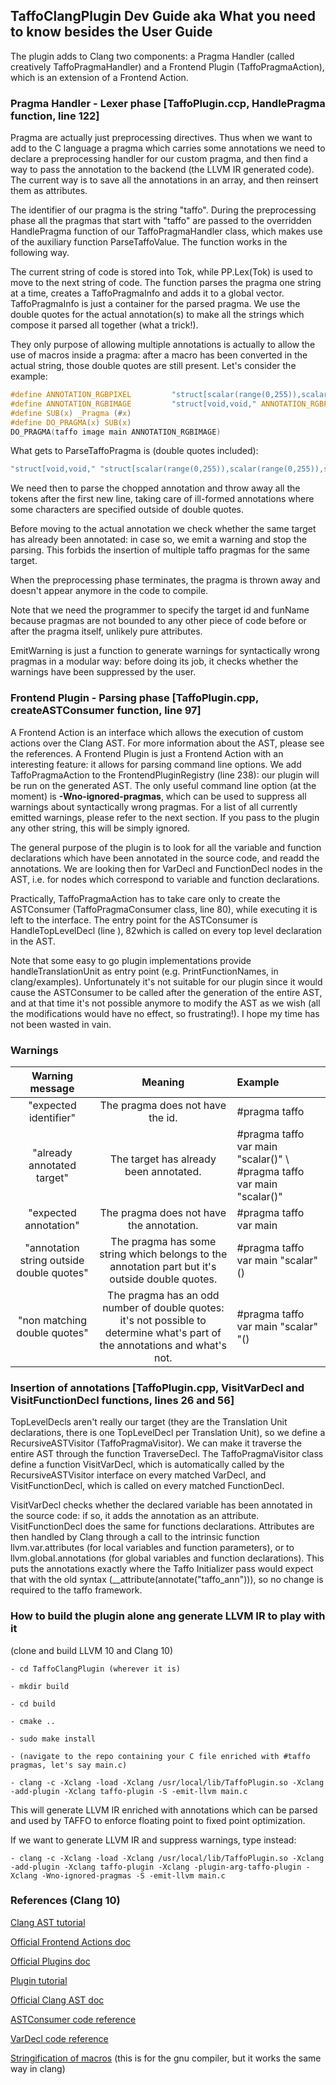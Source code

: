 ## TaffoClangPlugin Dev Guide aka What you need to know besides the User Guide
The plugin adds to Clang two components: a Pragma Handler (called creatively TaffoPragmaHandler) and a Frontend Plugin (TaffoPragmaAction), which is an extension of a Frontend Action. 

### Pragma Handler - Lexer phase [TaffoPlugin.ccp, HandlePragma function, line 122]
Pragma are actually just preprocessing directives. Thus when we want to add to the C language a pragma which carries some annotations  we need to declare a preprocessing handler for our custom pragma, and then find a way to pass the annotation to the backend (the LLVM IR generated code). The current way is to save all the annotations in an array, and then reinsert them as attributes.

The identifier of our pragma is the string "taffo". During the preprocessing phase all the pragmas that start with "taffo" are passed to the overridden HandlePragma function of our TaffoPragmaHandler class, which makes use of the auxiliary function ParseTaffoValue. The function works in the following way.

The current string of code is stored into Tok, while PP.Lex(Tok) is used to move to the next string of code. The function parses the pragma one string at a time, creates a TaffoPragmaInfo and adds it to a global vector. TaffoPragmaInfo is just a container for the parsed pragma. We use the double quotes for the actual annotation(s) to make all the strings which compose it parsed all together (what a trick!). 

They only purpose of allowing multiple annotations is actually to allow the use of macros inside a pragma: after a macro has been converted in the actual string, those double quotes are still present. Let's consider the example:

```c
#define ANNOTATION_RGBPIXEL         "struct[scalar(range(0,255)),scalar(range(0,255)),scalar(range(0,255)),void,scalar(range(0,1))]"
#define ANNOTATION_RGBIMAGE         "struct[void,void," ANNOTATION_RGBPIXEL "]"
#define SUB(x) _Pragma (#x)
#define DO_PRAGMA(x) SUB(x) 
DO_PRAGMA(taffo image main ANNOTATION_RGBIMAGE)
```


What gets to ParseTaffoPragma is (double quotes included):

```c
"struct[void,void," "struct[scalar(range(0,255)),scalar(range(0,255)),scalar(range(0,255)),void,scalar(range(0,1))]" "]" \n "struct[scalar(range(0,255)),scalar(range(0,255)),scalar(range(0,255)),void,scalar(range(0,1))]" "]" \n "]". 
```

We need then to parse the chopped annotation and throw away all the tokens after the first new line, taking care of ill-formed annotations where some characters are specified outside of double quotes.

Before moving to the actual annotation we check whether the same target has already been annotated: in case so, we emit a warning and stop the parsing. This forbids the insertion of multiple taffo pragmas for the same target.

When the preprocessing phase terminates, the pragma is thrown away and doesn't appear anymore in the code to compile.

Note that we need the programmer to specify the target id and funName because pragmas are not bounded to any other piece of code before or after the pragma itself, unlikely pure attributes.

EmitWarning is just a function to generate warnings for syntactically wrong pragmas in a modular way: before doing its job, it checks whether the warnings have been suppressed by the user.

### Frontend Plugin - Parsing phase [TaffoPlugin.cpp, createASTConsumer function, line 97]
A Frontend Action is an interface which allows the execution of custom actions over the Clang AST. For more information about the AST, please see the references. A Frontend Plugin is just a Frontend Action with an interesting feature: it allows for parsing command line options. We add TaffoPragmaAction to the FrontendPluginRegistry (line 238): our plugin will be run on the generated AST. The only useful command line option (at the moment) is **-Wno-ignored-pragmas**, which can be used to suppress all warnings about syntactically wrong pragmas. For a list of all currently emitted warnings, please refer to the next section. If you pass to the plugin any other string, this will be simply ignored.

The general purpose of the plugin is to look for all the variable and function declarations which have been annotated in the source code, and readd the annotations. We are looking then for VarDecl and FunctionDecl nodes in the AST, i.e. for nodes which correspond to variable and function declarations.

Practically, TaffoPragmaAction has to take care only to create the ASTConsumer (TaffoPragmaConsumer class, line 80), while executing it is left to the interface. The entry point for the ASTConsumer is HandleTopLevelDecl (line ), 82which is called on every top level declaration in the AST. 

Note that some easy to go plugin implementations provide handleTranslationUnit as entry point (e.g. PrintFunctionNames, in clang/examples). Unfortunately it's not suitable for our plugin since it would cause the ASTConsumer to be called after the generation of the entire AST, and at that time it's not possible anymore to modify the AST as we wish (all the modifications would have no effect, so frustrating!). I hope my time has not been wasted in vain.

### Warnings
| Warning message      | Meaning          | Example                   |
|:--------------------:|:----------------:|:--------------------------|
| "expected identifier" | The pragma does not have the id. | #pragma taffo |
| "already annotated target" | The target has already been annotated. | #pragma taffo var main "scalar()" \ #pragma taffo var main "scalar()" |
| "expected annotation" | The pragma does not have the annotation. | #pragma taffo var main |
| "annotation string outside double quotes" | The pragma has some string which belongs to the annotation part but it's outside double quotes. | #pragma taffo var main "scalar" () |
| "non matching double quotes" | The pragma has an odd number of double quotes: it's not possible to determine what's part of the annotations and what's not. | #pragma taffo var main "scalar" "() |




### Insertion of annotations [TaffoPlugin.cpp, VisitVarDecl and VisitFunctionDecl functions, lines 26 and 56]
TopLevelDecls aren't really our target (they are the Translation Unit declarations, there is one TopLevelDecl per Translation Unit), so we define a RecursiveASTVisitor (TaffoPragmaVisitor). We can make it traverse the entire AST through the function TraverseDecl. The TaffoPragmaVisitor class define a function VisitVarDecl, which is automatically called by the RecursiveASTVisitor interface on every matched VarDecl, and VisitFunctionDecl, which is called on every matched FunctionDecl. 

VisitVarDecl checks whether the declared variable has been annotated in the source code: if so, it adds the annotation as an attribute. VisitFunctionDecl does the same for functions declarations. Attributes are then handled by Clang through a call to the intrinsic function llvm.var.attributes (for local variables and function parameters), or to llvm.global.annotations (for global variables and function declarations). This puts the annotations exactly where the Taffo Initializer pass would expect that with the old syntax (__attribute(annotate("taffo_ann"))), so no change is required to the taffo framework.


### How to build the plugin alone ang generate LLVM IR to play with it
(clone and build LLVM 10 and Clang 10)
    
    - cd TaffoClangPlugin (wherever it is)
    
    - mkdir build
    
    - cd build
    
    - cmake ..
    
    - sudo make install
    
    - (navigate to the repo containing your C file enriched with #taffo pragmas, let's say main.c)
    
    - clang -c -Xclang -load -Xclang /usr/local/lib/TaffoPlugin.so -Xclang -add-plugin -Xclang taffo-plugin -S -emit-llvm main.c

This will generate LLVM IR enriched with annotations which can be parsed and used by TAFFO to enforce floating point to fixed point optimization.

If we want to generate LLVM IR and suppress warnings, type instead:

	- clang -c -Xclang -load -Xclang /usr/local/lib/TaffoPlugin.so -Xclang -add-plugin -Xclang taffo-plugin -Xclang -plugin-arg-taffo-plugin -Xclang -Wno-ignored-pragmas -S -emit-llvm main.c

### References (Clang 10)
[Clang AST tutorial](http://swtv.kaist.ac.kr/courses/cs453-fall13/Clang%20tutorial%20v4.pdf)

[Official Frontend Actions doc](https://releases.llvm.org/10.0.0/tools/clang/docs/RAVFrontendAction.html)

[Official Plugins doc](https://releases.llvm.org/10.0.0/tools/clang/docs/ClangPlugins.html)

[Plugin tutorial](https://chromium.googlesource.com/chromium/src/+/master/docs/writing_clang_plugins.md)

[Official Clang AST doc](https://releases.llvm.org/10.0.0/tools/clang/docs/IntroductionToTheClangAST.html)

[ASTConsumer code reference](https://clang.llvm.org/doxygen/classclang_1_1ASTConsumer.html)

[VarDecl code reference](https://clang.llvm.org/doxygen/classclang_1_1VarDecl.html#details)

[Stringification of macros](https://gcc.gnu.org/onlinedocs/gcc-4.8.5/cpp/Stringification.html) (this is for the gnu compiler, but it works the same way in clang)

 

 




